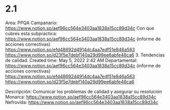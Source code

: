 # 2.1

Area: PPQA
Campanario: 
https://www.notion.so/aef96cc564e3403aa1838a15cc89d34c 
Con que cubres esta subpractica: https://www.notion.so/aef96cc564e3403aa1838a15cc89d34c (informe de acciones correctivas)
https://www.notion.so/efd48692d4914dc4aa7edf51e846a563 
https://www.notion.so/d23f5e7debf140a29d99ee6abfe46ca6 
3. Tendencias de calidad.
Created time: May 5, 2022 2:42 AM
Departamental: https://www.notion.so/aef96cc564e3403aa1838a15cc89d34c (informe de acciones correctivas)
https://www.notion.so/efd48692d4914dc4aa7edf51e846a563 
https://www.notion.so/d23f5e7debf140a29d99ee6abfe46ca6 

Descripción: Comunicar los problemas de calidad y asegurar su resolución
Monarca: 
https://www.notion.so/aef96cc564e3403aa1838a15cc89d34c 
Nefrovida: 
https://www.notion.so/aef96cc564e3403aa1838a15cc89d34c